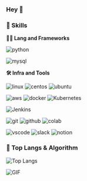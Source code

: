 ### Hey 👋

<!-- Header -->


<!-- Body -->

### 🦾 Skills
**🧑‍💻 Lang and Frameworks**

![python](https://img.shields.io/badge/python-3776AB.svg?&style=for-the-badge&logo=python&logoColor=white)

<!-- Oracle의 요청으로 Java 로고가 Simple Icons에서 삭제되었기에 대신 OpenJDK의 로고를 사용 -->

![mysql](https://img.shields.io/badge/mysql-4479A1.svg?&style=for-the-badge&logo=mysql&logoColor=white)


**🛠️ Infra and Tools**

![linux](https://img.shields.io/badge/linux-FCC624.svg?&style=for-the-badge&logo=linux&logoColor=white)
![centos](https://img.shields.io/badge/CentOS-262577?style=for-the-badge&logo=centos&logoColor=white)
![ubuntu](https://img.shields.io/badge/Ubuntu-E95420?style=for-the-badge&logo=Ubuntu&logoColor=white)

![aws](https://img.shields.io/badge/aws-232F3E.svg?&style=for-the-badge&logo=amazonaws&logoColor=white)
![docker](https://img.shields.io/badge/docker-%230db7ed.svg?style=for-the-badge&logo=docker&logoColor=white)
![Kubernetes](https://img.shields.io/badge/kubernetes-%23326ce5.svg?style=for-the-badge&logo=kubernetes&logoColor=white)


![Jenkins](https://img.shields.io/badge/jenkins-%232C5263.svg?style=for-the-badge&logo=jenkins&logoColor=white)


![git](https://img.shields.io/badge/git-F05032.svg?&style=for-the-badge&logo=git&logoColor=white)
![github](https://img.shields.io/badge/github-181717.svg?&style=for-the-badge&logo=github&logoColor=white)
![colab](https://img.shields.io/badge/colab-F9AB00.svg?&style=for-the-badge&logo=googlecolab&logoColor=white)<br>

![vscode](https://img.shields.io/badge/vscode-007ACC.svg?&style=for-the-badge&logo=visualstudiocode&logoColor=white)
![slack](https://img.shields.io/badge/slack-4A154B.svg?&style=for-the-badge&logo=slack&logoColor=white)
![notion](https://img.shields.io/badge/notion-000000.svg?&style=for-the-badge&logo=notion&logoColor=white)

### 🚌 Top Langs & Algorithm
![Top Langs](https://github-readme-stats.vercel.app/api/top-langs/?username=______&layout=compact)

![GIF](https://i.imgur.com/edHKAzE.jpeg)

